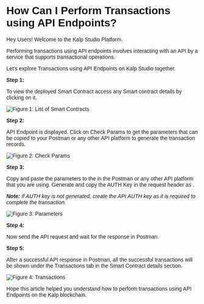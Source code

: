 <style> body {  font-family: "Source Sans 3", sans-serif!important; }</style>
<link href="https://fonts.googleapis.com/css2?family=Source+Sans+3:ital,wght@0,200..900;1,200..900&display=swap" rel="stylesheet">    <link rel="stylesheet" href="https://fonts.googleapis.com/icon?family=Material+Icons">


# How Can I Perform Transactions using API Endpoints?

Hey Users! Welcome to the Kalp Studio Platform.

Performing transactions using API endpoints involves interacting with an API by a service that supports transactional operations.

Let's explore Transactions using API Endpoints on Kalp Studio together.

**Step 1:**

To view the deployed Smart Contract access any Smart contract details by clicking on it.

![Figure 1: List of Smart Contracts](https://docs.kalp.studio/~gitbook/image?url=https:%2F%2Fs3-ap-south-1.amazonaws.com%2Find-cdn.freshdesk.com%2Fdata%2Fhelpdesk%2Fattachments%2Fproduction%2F1060007155178%2Foriginal%2FowCWC4kHOma3mzB69Wv0uVxhYM0BbDbnnQ.png%3F1708687299&width=768&dpr=4&quality=100&sign=8a10f69e4c6d6291196e71e8e3c1deb5ad5c1ce86bdbc07c412c8996435b2df7)

**Step 2:**

API Endpoint is displayed. Click on Check Params to get the parameters that can be copied to your Postman or any other API platform to generate the transaction records.

![Figure 2: Check Params](https://docs.kalp.studio/~gitbook/image?url=https:%2F%2Fs3-ap-south-1.amazonaws.com%2Find-cdn.freshdesk.com%2Fdata%2Fhelpdesk%2Fattachments%2Fproduction%2F1060007157935%2Foriginal%2FzizvXGNlf9PRrcrDkeKnO1ctDVLElZA2Bg.png%3F1708689504&width=768&dpr=4&quality=100&sign=9787d5d0dc2769d67a4285f84c21a8d2fbdf340a3316f443ec118aff7f2d7254)


**Step 3:**

Copy and paste the parameters to the <request body> in the Postman or any other API platform that you are using. Generate and copy the AUTH Key in the request header as <x-api-key>.

_**Note:**_ _If AUTH key is not generated, create the API AUTH key as it is required to complete the transaction._

![Figure 3: Parameters](https://docs.kalp.studio/~gitbook/image?url=https:%2F%2Fs3-ap-south-1.amazonaws.com%2Find-cdn.freshdesk.com%2Fdata%2Fhelpdesk%2Fattachments%2Fproduction%2F1060007156704%2Foriginal%2F8UUzHAkPhuBo5E_s9YlnTKj2zoW1RaC_lQ.png%3F1708688367&width=768&dpr=4&quality=100&sign=527dd535cd628b424b60b67e5d0124cae1c9009122f3c7bad2a018d0688caf0c)

**Step 4:**

Now send the API request and wait for the response in Postman.

**Step 5:**

After a successful API response in Postman, all the successful transactions will be shown under the Transactions tab in the Smart Contract details section.

![Figure 4: Transactions](https://docs.kalp.studio/~gitbook/image?url=https:%2F%2Fs3-ap-south-1.amazonaws.com%2Find-cdn.freshdesk.com%2Fdata%2Fhelpdesk%2Fattachments%2Fproduction%2F1060007158393%2Foriginal%2FNqAbEv_lJ_UZSgpneq0iTSNIzFcy6feGhA.png%3F1708689873&width=768&dpr=4&quality=100&sign=cd037f665f9da4ca2376f5af64f05e862a56deae13546aca46a69ba673417497)

Hope this article helped you understand how to perform transactions using API Endpoints on the Kalp blockchain.